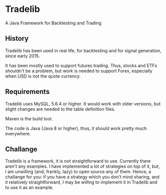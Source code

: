 # Tradelib
A Java Framework for Backtesting and Trading

## History
Tradelib has been used in real life, for backtesting and for signal
generation, since early 2015.

It has been mostly used to support futures trading. Thus, stocks and
ETFs shouldn't be a problem, but work is needed to support Forex,
especially when USD is not the quote currency.

## Requirements
Tradelib uses MySQL, 5.6.4 or higher. It would work with older versions,
but slight changes are needed to the table definition files.

Maven is the build tool.

The code is Java (Java 8 or higher), thus, it should work pretty much everywhere.

## Challange
Tradelib is a framework, it is not straightforward to use. Currently there
aren't any examples. I have implemented a lot of strategies on top of it,
but, I am unwilling (and, frankly, lazy) to open source any of them. Hence,
a challange for you: if you have a strategy which you don't mind sharing,
and it relatively straightforward,
I may be willing to implement it in Tradelib and to use it as an example.
